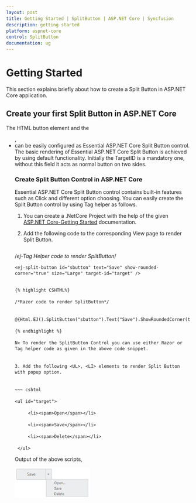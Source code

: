```yaml
---
layout: post
title: Getting Started | SplitButton | ASP.NET Core | Syncfusion
description: getting started 
platform: aspnet-core
control: SplitButton
documentation: ug
---
```


# Getting Started 

This section explains briefly about how to create a Split Button in ASP.NET Core application.

## Create your first Split Button in ASP.NET Core

The HTML button element and the <UL>, <LI> can be easily configured as Essential ASP.NET Core Split Button control.  The basic rendering of Essential ASP.NET Core Split Button is achieved by using default functionality. Initially the TargetID is a mandatory one, without this field it acts as normal button on two sides.

### Create Split Button Control in ASP.NET Core

Essential ASP.NET Core Split Button control contains built-in features such as Click and different option choosing. You can easily create the Split Button control by using Tag helper as follows.

1. You can create a .NetCore Project with the help of the given [ASP.NET Core-Getting Started](https://help.syncfusion.com/aspnet-core/getting-started) documentation.
2. Add the following code to the corresponding View page to render Split Button.


   ~~~ cshtml

/*ej-Tag Helper code to render SplitButton*/   

	<ej-split-button id="sbutton" text="Save" show-rounded-corner="true" size="Large" target-id="target" />

   ~~~

{% highlight CSHTML%}

/*Razor code to render SplitButton*/

    @{Html.EJ().SplitButton("sbutton").Text("Save").ShowRoundedCorner(true).Size(ButtonSize.Large).TargetID("target").Render();}

{% endhighlight %}

N> To render the SplitButton Control you can use either Razor or Tag helper code as given in the above code snippet.
  

3. Add the following <UL>, <LI> elements to render Split Button with popup option.


   ~~~ cshtml
   
   <ul id="target">

		<li><span>Open</span></li>

		<li><span>Save</span></li>

		<li><span>Delete</span></li>

	</ul>      

   ~~~
  

Output of the above scripts,



![](Getting-Started_images/Getting-Started_img1.png)



